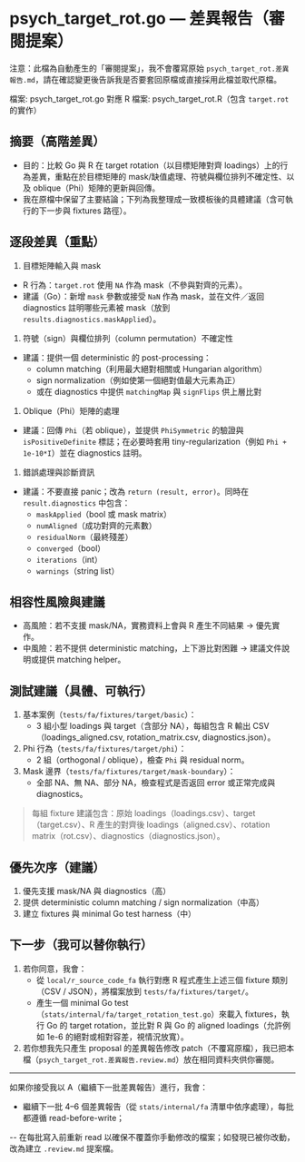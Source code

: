 # psych_target_rot.go — 差異報告（審閱提案）

注意：此檔為自動產生的「審閱提案」，我不會覆寫原始 `psych_target_rot.差異報告.md`，請在確認變更後告訴我是否要套回原檔或直接採用此檔並取代原檔。

檔案: psych_target_rot.go
對應 R 檔案: psych_target_rot.R（包含 `target.rot` 的實作）

## 摘要（高階差異）

- 目的：比較 Go 與 R 在 target rotation（以目標矩陣對齊 loadings）上的行為差異，重點在於目標矩陣的 mask/缺值處理、符號與欄位排列不確定性、以及 oblique（Phi）矩陣的更新與回傳。
- 我在原檔中保留了主要結論；下列為我整理成一致模板後的具體建議（含可執行的下一步與 fixtures 路徑）。

## 逐段差異（重點）

1. 目標矩陣輸入與 mask

- R 行為：`target.rot` 使用 `NA` 作為 mask（不參與對齊的元素）。
- 建議（Go）：新增 `mask` 參數或接受 `NaN` 作為 mask，並在文件／返回 diagnostics 註明哪些元素被 mask（放到 `results.diagnostics.maskApplied`）。

1. 符號（sign）與欄位排列（column permutation）不確定性

- 建議：提供一個 deterministic 的 post-processing：
  - column matching（利用最大絕對相關或 Hungarian algorithm）
  - sign normalization（例如使第一個絕對值最大元素為正）
  - 或在 diagnostics 中提供 `matchingMap` 與 `signFlips` 供上層比對

1. Oblique（Phi）矩陣的處理

- 建議：回傳 `Phi`（若 oblique），並提供 `PhiSymmetric` 的驗證與 `isPositiveDefinite` 標誌；在必要時套用 tiny-regularization（例如 `Phi + 1e-10*I`）並在 diagnostics 註明。

1. 錯誤處理與診斷資訊

- 建議：不要直接 panic；改為 `return (result, error)`。同時在 `result.diagnostics` 中包含：
  - `maskApplied`（bool 或 mask matrix）
  - `numAligned`（成功對齊的元素數）
  - `residualNorm`（最終殘差）
  - `converged`（bool）
  - `iterations`（int）
  - `warnings`（string list）

## 相容性風險與建議

- 高風險：若不支援 mask/NA，實務資料上會與 R 產生不同結果 → 優先實作。
- 中風險：若不提供 deterministic matching，上下游比對困難 → 建議文件說明或提供 matching helper。

## 測試建議（具體、可執行）

1. 基本案例（`tests/fa/fixtures/target/basic`）：
   - 3 組小型 loadings 與 target（含部分 NA），每組包含 R 輸出 CSV（loadings_aligned.csv, rotation_matrix.csv, diagnostics.json）。
2. Phi 行為（`tests/fa/fixtures/target/phi`）：
   - 2 組（orthogonal / oblique），檢查 `Phi` 與 residual norm。
3. Mask 邊界（`tests/fa/fixtures/target/mask-boundary`）：
   - 全部 NA、無 NA、部分 NA，檢查程式是否返回 error 或正常完成與 diagnostics。

> 每組 fixture 建議包含：原始 loadings（loadings.csv）、target（target.csv）、R 產生的對齊後 loadings（aligned.csv）、rotation matrix（rot.csv）、diagnostics（diagnostics.json）。

## 優先次序（建議）

1. 優先支援 mask/NA 與 diagnostics（高）
2. 提供 deterministic column matching / sign normalization（中高）
3. 建立 fixtures 與 minimal Go test harness（中）

## 下一步（我可以替你執行）

1. 若你同意，我會：
   - 從 `local/r_source_code_fa` 執行對應 R 程式產生上述三個 fixture 類別（CSV / JSON），將檔案放到 `tests/fa/fixtures/target/`。
   - 產生一個 minimal Go test（`stats/internal/fa/target_rotation_test.go`）來載入 fixtures，執行 Go 的 target rotation，並比對 R 與 Go 的 aligned loadings（允許例如 1e-6 的絕對或相對容差，視情況放寬）。
2. 若你想我先只產生 proposal 的差異報告修改 patch（不覆寫原檔），我已把本檔（`psych_target_rot.差異報告.review.md`）放在相同資料夾供你審閱。

---

如果你接受我以 A（繼續下一批差異報告）進行，我會：

- 繼續下一批 4–6 個差異報告（從 `stats/internal/fa` 清單中依序處理），每批都遵循 read-before-write；

-- 在每批寫入前重新 read 以確保不覆蓋你手動修改的檔案；如發現已被你改動，改為建立 `.review.md` 提案檔。
